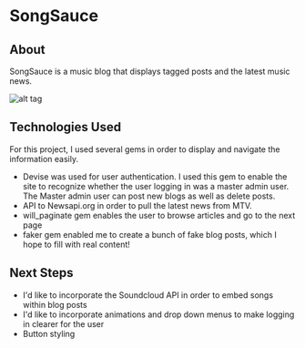 # SongSauce

## About
SongSauce is a music blog that displays tagged posts and the latest music news.

![alt tag](http://res.cloudinary.com/dtk22y6kq/image/upload/v1492019423/Screen_Shot_2017-04-12_at_10.48.29_AM_fpihlm.png)

## Technologies Used
For this project, I used several gems in order to display and navigate the information easily.  

* Devise was used for user authentication. I used this gem to enable the site to recognize whether the user logging in was a master admin user. The Master admin user can post new blogs as well as delete posts.
* API to Newsapi.org in order to pull the latest news from MTV.
* will_paginate gem enables the user to browse articles and go to the next page 
* faker gem enabled me to create a bunch of fake blog posts, which I hope to fill with real content!

## Next Steps
* I'd like to incorporate the Soundcloud API in order to embed songs within blog posts
* I'd like to incorporate animations and drop down menus to make logging in clearer for the user
* Button styling

